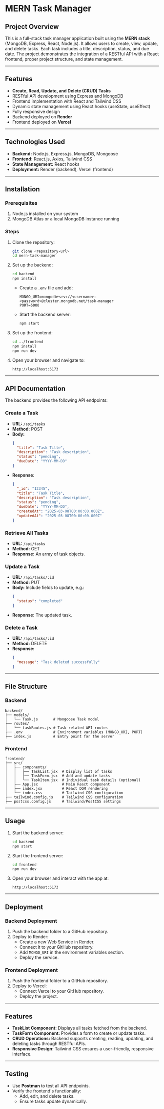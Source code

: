 # MERN Task Manager

## Project Overview
This is a full-stack task manager application built using the **MERN stack** (MongoDB, Express, React, Node.js). It allows users to create, view, update, and delete tasks. Each task includes a title, description, status, and due date. The project demonstrates the integration of a RESTful API with a React frontend, proper project structure, and state management.

---

## Features
- **Create, Read, Update, and Delete (CRUD) Tasks**
- RESTful API development using Express and MongoDB
- Frontend implementation with React and Tailwind CSS
- Dynamic state management using React hooks (useState, useEffect)
- Fully responsive design
- Backend deployed on **Render**
- Frontend deployed on **Vercel**

---

## Technologies Used
- **Backend:** Node.js, Express.js, MongoDB, Mongoose
- **Frontend:** React.js, Axios, Tailwind CSS
- **State Management:** React hooks
- **Deployment:** Render (backend), Vercel (frontend)

---

## Installation

### Prerequisites
1. Node.js installed on your system
2. MongoDB Atlas or a local MongoDB instance running

### Steps
1. Clone the repository:
   ```bash
   git clone <repository-url>
   cd mern-task-manager
   ```

2. Set up the backend:
   ```bash
   cd backend
   npm install
   ```
   - Create a `.env` file and add:
     ```
     MONGO_URI=mongodb+srv://<username>:<password>@cluster.mongodb.net/task-manager
     PORT=5000
     ```
   - Start the backend server:
     ```bash
     npm start
     ```

3. Set up the frontend:
   ```bash
   cd ../frontend
   npm install
   npm run dev
   ```

4. Open your browser and navigate to:
   ```
   http://localhost:5173
   ```

---

## API Documentation
The backend provides the following API endpoints:

### **Create a Task**
- **URL:** `/api/tasks`
- **Method:** POST
- **Body:** 
  ```json
  {
    "title": "Task Title",
    "description": "Task description",
    "status": "pending",
    "dueDate": "YYYY-MM-DD"
  }
  ```
- **Response:**
  ```json
  {
    "_id": "12345",
    "title": "Task Title",
    "description": "Task description",
    "status": "pending",
    "dueDate": "YYYY-MM-DD",
    "createdAt": "2025-03-08T00:00:00.000Z",
    "updatedAt": "2025-03-08T00:00:00.000Z"
  }
  ```

### **Retrieve All Tasks**
- **URL:** `/api/tasks`
- **Method:** GET
- **Response:** An array of task objects.

### **Update a Task**
- **URL:** `/api/tasks/:id`
- **Method:** PUT
- **Body:** Include fields to update, e.g.:
  ```json
  {
    "status": "completed"
  }
  ```
- **Response:** The updated task.

### **Delete a Task**
- **URL:** `/api/tasks/:id`
- **Method:** DELETE
- **Response:**
  ```json
  {
    "message": "Task deleted successfully"
  }
  ```

---

## File Structure

### Backend
```
backend/
├── models/
│   └── Task.js       # Mongoose Task model
├── routes/
│   └── taskRoutes.js # Task-related API routes
├── .env              # Environment variables (MONGO_URI, PORT)
├── index.js          # Entry point for the server
```

### Frontend
```
frontend/
├── src/
│   ├── components/
│   │   ├── TaskList.jsx  # Display list of tasks
│   │   ├── TaskForm.jsx  # Add and update tasks
│   │   └── TaskItem.jsx  # Individual task details (optional)
│   ├── App.jsx           # Main React component
│   ├── index.jsx         # React DOM rendering
│   └── index.css         # Tailwind CSS configuration
├── tailwind.config.js    # Tailwind CSS configuration
├── postcss.config.js     # Tailwind/PostCSS settings
```

---

## Usage
1. Start the backend server:
   ```bash
   cd backend
   npm start
   ```
2. Start the frontend server:
   ```bash
   cd frontend
   npm run dev
   ```
3. Open your browser and interact with the app at:
   ```
   http://localhost:5173
   ```

---

## Deployment

### Backend Deployment
1. Push the backend folder to a GitHub repository.
2. Deploy to Render:
   - Create a new Web Service in Render.
   - Connect it to your GitHub repository.
   - Add `MONGO_URI` in the environment variables section.
   - Deploy the service.

### Frontend Deployment
1. Push the frontend folder to a GitHub repository.
2. Deploy to Vercel:
   - Connect Vercel to your GitHub repository.
   - Deploy the project.

---

## Features
- **TaskList Component:** Displays all tasks fetched from the backend.
- **TaskForm Component:** Provides a form to create or update tasks.
- **CRUD Operations:** Backend supports creating, reading, updating, and deleting tasks through RESTful APIs.
- **Responsive Design:** Tailwind CSS ensures a user-friendly, responsive interface.

---

## Testing
- Use **Postman** to test all API endpoints.
- Verify the frontend's functionality:
  - Add, edit, and delete tasks.
  - Ensure tasks update dynamically.

